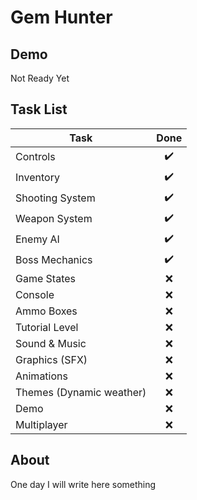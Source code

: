 # Gem Hunter

## Demo
Not Ready Yet

## Task List
| Task | Done |
| ---- | :----: |
| Controls					| :heavy_check_mark: |
| Inventory					| :heavy_check_mark: |
| Shooting System			| :heavy_check_mark: |
| Weapon System				| :heavy_check_mark: |
| Enemy AI					| :heavy_check_mark: |
| Boss Mechanics			| :heavy_check_mark: |
| Game States				| :x: |
| Console					| :x: |
| Ammo Boxes				| :x: |
| Tutorial Level			| :x: |
| Sound & Music				| :x: |
| Graphics (SFX)			| :x: |
| Animations				| :x: |
| Themes (Dynamic weather)	| :x: |
| Demo						| :x: |
| Multiplayer				| :x: |

## About
One day I will write here something